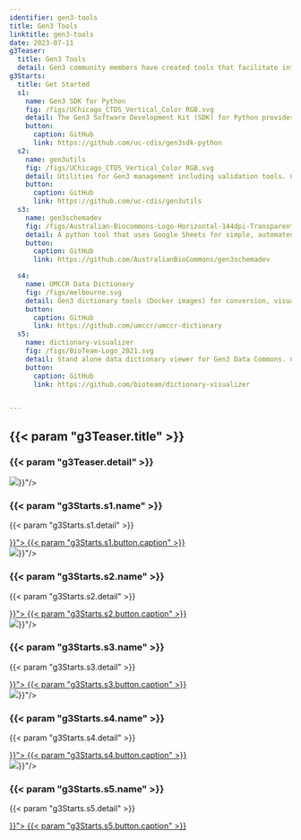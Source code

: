 ```yaml
---
identifier: gen3-tools
title: Gen3 Tools
linktitle: gen3-tools
date: 2023-07-11
g3Teaser:
  title: Gen3 Tools
  detail: Gen3 community members have created tools that facilitate interactions with a Gen3 Data Commons. These tools may be of use to users or operators.
g3Starts:
  title: Get Started
  s1:
    name: Gen3 SDK for Python
    fig: /figs/UChicago_CTDS_Vertical_Color RGB.svg
    detail: The Gen3 Software Development Kit (SDK) for Python provides classes and functions for handling common tasks when interacting with a Gen3 commons. It also exposes a Command Line Interface (CLI).  Created by the Center for Translational Data Science at the University of Chicago.
    button:
      caption: GitHub
      link: https://github.com/uc-cdis/gen3sdk-python
  s2:
    name: gen3utils
    fig: /figs/UChicago_CTDS_Vertical_Color RGB.svg
    detail: Utilities for Gen3 management including validation tools. Created by the Center for Translational Data Science at the University of Chicago.
    button:
      caption: GitHub
      link: https://github.com/uc-cdis/gen3utils
  s3:
    name: gen3schemadev
    fig: /figs/Australian-Biocommons-Logo-Horizontal-144dpi-Transparent.png
    detail: A python tool that uses Google Sheets for simple, automated and efficient dictionary development.  The Gen3 schema mapping library enables an automated workflow to edit, test, validate and publish Gen3 Data Dictionaries, using a google sheet as input.  Created by the Australian BioCommons.
    button:
      caption: GitHub
      link: https://github.com/AustralianBioCommons/gen3schemadev

  s4:
    name: UMCCR Data Dictionary
    fig: /figs/melbourne.svg
    detail: Gen3 dictionary tools (Docker images) for conversion, visualization, testing and validation to allow for iterative development of Gen3 data dictionary schema locally. Created by the Genomics Platform Group at University of Melbourne Centre for Cancer Research (UMCCR).
    button:
      caption: GitHub
      link: https://github.com/umccr/umccr-dictionary
  s5:
    name: dictionary-visualizer
    fig: /figs/BioTeam-Logo_2021.svg
    detail: Stand alone data dictionary viewer for Gen3 Data Commons. Created by BioTeam.
    button:
      caption: GitHub
      link: https://github.com/bioteam/dictionary-visualizer


---
```


<section class="g3-bg__solight">
   <h1 class="g3-text__center g3-space__padding-md-top-bottom">
      {{< param "g3Teaser.title" >}}
   </h1>
   <h3 class="g3-text__center g3-space__padding-md-left g3-space__padding-md-bottom">
      {{< param "g3Teaser.detail" >}}
   </h3>
</section>
<section>
  <div class="g3-inner-wrapper g3-space__padding-md-top g3-mb-space__padding-lg-top g3-mb-space__padding-lg-bottom">
    <div class="g3-table g3-space__margin-lg-bottom g3-mb-space__margin-lg-bottom">
      <div class="g3-col__50 g3-text__center g3-space__padding-sm-left-right">
        <img class="g3-row__10vh g3-space__margin-sm-bottom" src="{{< param "g3Starts.s1.fig" >}}"/>
        <h3 class="g3-space__margin-sm-bottom">
          {{< param "g3Starts.s1.name" >}}
        </h3>
        <p class="g3-space__margin-sm-bottom g3-text__desktop-left">
          {{< param "g3Starts.s1.detail" >}}
        </p>
        <a class="g3-button g3-button--primary g3-align__bottom" href="{{< param "g3Starts.s1.button.link" >}}">
          {{< param "g3Starts.s1.button.caption" >}}
        </a>
      </div>
      <div class="g3-table g3-space__margin-lg-bottom g3-mb-space__margin-lg-bottom">
        <div class="g3-col__50 g3-text__center g3-space__padding-sm-left-right">
          <img class="g3-row__10vh g3-space__margin-sm-bottom" src="{{< param "g3Starts.s2.fig" >}}"/>
          <h3 class="g3-space__margin-sm-bottom">
            {{< param "g3Starts.s2.name" >}}
          </h3>
          <p class="g3-space__margin-sm-bottom g3-text__desktop-left">
            {{< param "g3Starts.s2.detail" >}}
          </p>
          <a class="g3-button g3-button--primary g3-align__bottom" href="{{< param "g3Starts.s2.button.link" >}}">
            {{< param "g3Starts.s2.button.caption" >}}
          </a>
        </div>
    </div>
    </div>
  </div>
</section>

<section>
  <div class="g3-inner-wrapper g3-space__padding-md-top g3-mb-space__padding-lg-top g3-mb-space__padding-lg-bottom">
    <div class="g3-table g3-space__margin-lg-bottom g3-mb-space__margin-lg-bottom">
      <div class="g3-col__50 g3-text__center g3-space__padding-sm-left-right">
        <img class="g3-row__10vh g3-space__margin-sm-bottom" src="{{< param "g3Starts.s3.fig" >}}"/>
        <h3 class="g3-space__margin-sm-bottom">
          {{< param "g3Starts.s3.name" >}}
        </h3>
        <p class="g3-space__margin-sm-bottom g3-text__desktop-left">
          {{< param "g3Starts.s3.detail" >}}
        </p>
        <a class="g3-button g3-button--primary g3-align__bottom" href="{{< param "g3Starts.s3.button.link" >}}">
          {{< param "g3Starts.s3.button.caption" >}}
        </a>
      </div>
      <div class="g3-col__50 g3-text__center g3-space__padding-sm-left-right">
        <img class="g3-row__10vh g3-space__margin-sm-bottom" src="{{< param "g3Starts.s4.fig" >}}"/>
        <h3 class="g3-space__margin-sm-bottom">
          {{< param "g3Starts.s4.name" >}}
        </h3>
        <p class="g3-space__margin-sm-bottom g3-text__desktop-left">
          {{< param "g3Starts.s4.detail" >}}
        </p>
        <a class="g3-button g3-button--primary g3-align__bottom" href="{{< param "g3Starts.s4.button.link" >}}">
          {{< param "g3Starts.s4.button.caption" >}}
        </a>
      </div>
    </div>
  </div>
</section>
<section>
  <div class="g3-inner-wrapper g3-space__padding-md-top g3-space__padding-lg-bottom g3-mb-space__padding-lg-bottom">
    <div class="g3-table g3-space__margin-lg-bottom g3-mb-space__margin-lg-bottom">
      <div class="g3-col__50 g3-text__center g3-space__padding-sm-left-right">
        <img class="g3-row__10vh g3-space__margin-sm-bottom" src="{{< param "g3Starts.s5.fig" >}}"/>
        <h3 class="g3-space__margin-sm-bottom">
          {{< param "g3Starts.s5.name" >}}
        </h3>
        <p class="g3-space__margin-sm-bottom g3-text__center">
          {{< param "g3Starts.s5.detail" >}}
        </p>
        <a class="g3-button g3-button--primary g3-align__bottom" href="{{< param "g3Starts.s5.button.link" >}}">
          {{< param "g3Starts.s5.button.caption" >}}
        </a>
      </div>
      <div class="g3-col__50 g3-text__center g3-space__padding-sm-left-right">
      </div>
    </div>
  </div>
</section>
